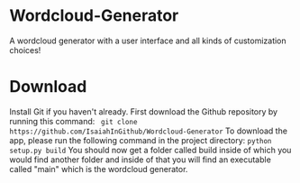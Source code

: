 # Wordcloud-Generator
A wordcloud generator with a user interface and all kinds of customization choices!

# Download
Install Git if you haven't already. First download the Github repository by running this command: 
``` git clone https://github.com/IsaiahInGithub/Wordcloud-Generator``` 
To download the app, please run the following command in the project directory:
```python setup.py build```
You should now get a folder called build inside of which you would find another folder and inside of that you will find an executable called "main" which is the wordcloud generator.
